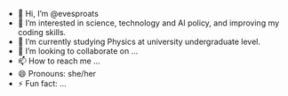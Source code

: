 - 👋 Hi, I’m @evesproats
- 👀 I’m interested in science, technology and AI policy, and improving my coding skills.
- 🌱 I’m currently studying Physics at university undergraduate level.
- 💞️ I’m looking to collaborate on ...
- 📫 How to reach me ...
- 😄 Pronouns: she/her
- ⚡ Fun fact: ...

<!---
evesproats/evesproats is a ✨ special ✨ repository because its `README.md` (this file) appears on your GitHub profile.
You can click the Preview link to take a look at your changes.
--->
